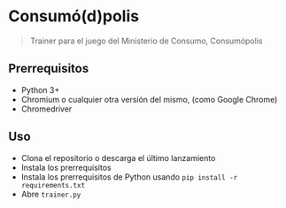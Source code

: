 # Consumó(d)polis
> Trainer para el juego del Ministerio de Consumo, Consumópolis

## Prerrequisitos
- Python 3+
- Chromium o cualquier otra versión del mismo, (como Google Chrome)
- Chromedriver

## Uso
- Clona el repositorio o descarga el último lanzamiento
- Instala los prerrequisitos
- Instala los prerrequisitos de Python usando `pip install -r requirements.txt`
- Abre `trainer.py`
